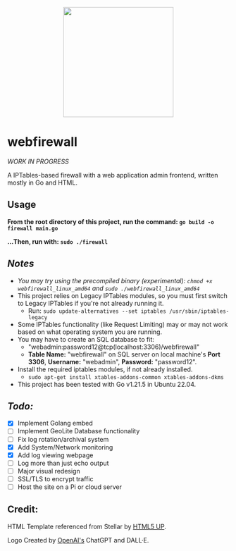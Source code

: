 <p align="center">
  <img src="https://github.com/colto1000/webfirewall/assets/33501061/75eae7b5-5db9-4ac3-afa9-01ac9fb88fce" width="250" height="250">
</p>

# webfirewall

_WORK IN PROGRESS_

A IPTables-based firewall with a web application admin frontend, written mostly in Go and HTML.

## Usage
**From the root directory of this project, run the command: `go build -o firewall main.go`**

**...Then, run with: `sudo ./firewall`**

## _Notes_

- _You may try using the precompiled binary _(experimental)_: `chmod +x webfirewall_linux_amd64` and `sudo ./webfirewall_linux_amd64`_
- This project relies on Legacy IPTables modules, so you must first switch to Legacy IPTables if you're not already running it.
  - Run: `sudo update-alternatives --set iptables /usr/sbin/iptables-legacy`
- Some IPTables functionality (like Request Limiting) may or may not work based on what operating system you are running.
- You may have to create an SQL database to fit:
  - "webadmin:password12@tcp(localhost:3306)/webfirewall"
  - **Table Name:** "webfirewall" on SQL server on local machine's **Port 3306**, **Username:** "webadmin", **Password:** "password12".
- Install the required iptables modules, if not already installed. 
  - `sudo apt-get install xtables-addons-common xtables-addons-dkms`
- This project has been tested with Go v1.21.5 in Ubuntu 22.04.

## _Todo:_

- [X] Implement Golang embed
- [ ] Implement GeoLite Database functionality
- [ ] Fix log rotation/archival system
- [X] Add System/Network monitoring
- [X] Add log viewing webpage
- [ ] Log more than just echo output
- [ ] Major visual redesign
- [ ] SSL/TLS to encrypt traffic
- [ ] Host the site on a Pi or cloud server

## Credit:

HTML Template referenced from Stellar by [HTML5 UP](html5up.net).

Logo Created by [OpenAI's](https://openai.com/) ChatGPT and DALL·E.
